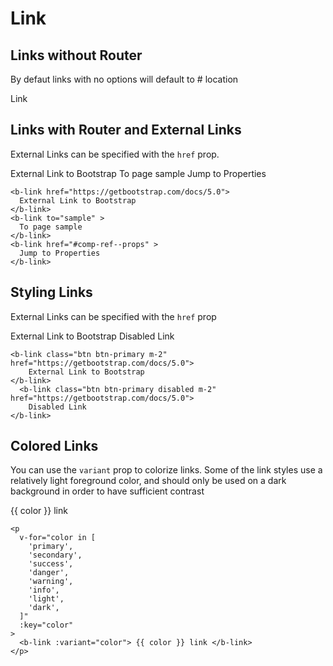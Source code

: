 # Link

## Links without Router

By defaut links with no options will default to # location

<b-link>
  Link
</b-link>

## Links with Router and External Links

External Links can be specified with the `href` prop.

<b-card>
  <b-link href="https://getbootstrap.com/docs/5.0">
    External Link to Bootstrap
  </b-link>
  <b-link to="sample" >
    To page sample
  </b-link>
  <b-link href="#comp-ref--props" >
    Jump to Properties
  </b-link>
</b-card>

```vue-html
<b-link href="https://getbootstrap.com/docs/5.0">
  External Link to Bootstrap
</b-link>
<b-link to="sample" >
  To page sample
</b-link>
<b-link href="#comp-ref--props" >
  Jump to Properties
</b-link>
```

## Styling Links

External Links can be specified with the `href` prop

<b-card>
  <b-link class="btn btn-primary m-2" href="https://getbootstrap.com/docs/5.0">
      External Link to Bootstrap
  </b-link>
   <b-link class="btn btn-primary disabled m-2" href="https://getbootstrap.com/docs/5.0">
      Disabled Link
  </b-link>
</b-card>

```vue-html
<b-link class="btn btn-primary m-2" href="https://getbootstrap.com/docs/5.0">
    External Link to Bootstrap
</b-link>
  <b-link class="btn btn-primary disabled m-2" href="https://getbootstrap.com/docs/5.0">
    Disabled Link
</b-link>
```

## Colored Links

You can use the `variant` prop to colorize links. Some of the link styles use a relatively light foreground color, and should only be used on a dark background in order to have sufficient contrast

<b-card>
  <p
    v-for="color in [
      'primary',
      'secondary',
      'success',
      'danger',
      'warning',
      'info',
      'light',
      'dark',
    ]"
    :key="color"
  >
    <b-link :variant="color"> {{ color }} link </b-link>
  </p>
</b-card>

```vue-html
<p
  v-for="color in [
    'primary',
    'secondary',
    'success',
    'danger',
    'warning',
    'info',
    'light',
    'dark',
  ]"
  :key="color"
>
  <b-link :variant="color"> {{ color }} link </b-link>
</p>
```

<ComponentReference :data="data"></ComponentReference>

<script setup lang="ts">
import {data} from '../../data/components/link.data'
import ComponentReference from '../../components/ComponentReference.vue'
import {BLink, BCard} from 'bootstrap-vue-next'
</script>

